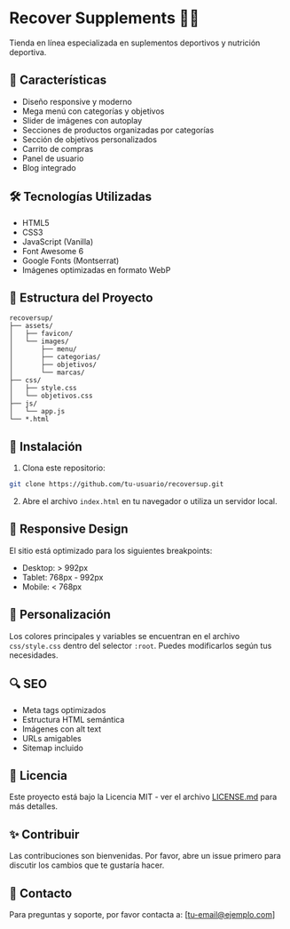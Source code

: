 # Recover Supplements 🏋️‍♂️

Tienda en línea especializada en suplementos deportivos y nutrición deportiva.

## 🚀 Características

- Diseño responsive y moderno
- Mega menú con categorías y objetivos
- Slider de imágenes con autoplay
- Secciones de productos organizadas por categorías
- Sección de objetivos personalizados
- Carrito de compras
- Panel de usuario
- Blog integrado

## 🛠️ Tecnologías Utilizadas

- HTML5
- CSS3
- JavaScript (Vanilla)
- Font Awesome 6
- Google Fonts (Montserrat)
- Imágenes optimizadas en formato WebP

## 📁 Estructura del Proyecto

```
recoversup/
├── assets/
│   ├── favicon/
│   └── images/
│       ├── menu/
│       ├── categorias/
│       ├── objetivos/
│       └── marcas/
├── css/
│   ├── style.css
│   └── objetivos.css
├── js/
│   └── app.js
└── *.html
```

## 🚀 Instalación

1. Clona este repositorio:
```bash
git clone https://github.com/tu-usuario/recoversup.git
```

2. Abre el archivo `index.html` en tu navegador o utiliza un servidor local.

## 📱 Responsive Design

El sitio está optimizado para los siguientes breakpoints:
- Desktop: > 992px
- Tablet: 768px - 992px
- Mobile: < 768px

## 🎨 Personalización

Los colores principales y variables se encuentran en el archivo `css/style.css` dentro del selector `:root`. Puedes modificarlos según tus necesidades.

## 🔍 SEO

- Meta tags optimizados
- Estructura HTML semántica
- Imágenes con alt text
- URLs amigables
- Sitemap incluido

## 📝 Licencia

Este proyecto está bajo la Licencia MIT - ver el archivo [LICENSE.md](LICENSE.md) para más detalles.

## ✨ Contribuir

Las contribuciones son bienvenidas. Por favor, abre un issue primero para discutir los cambios que te gustaría hacer.

## 📧 Contacto

Para preguntas y soporte, por favor contacta a: [tu-email@ejemplo.com] 